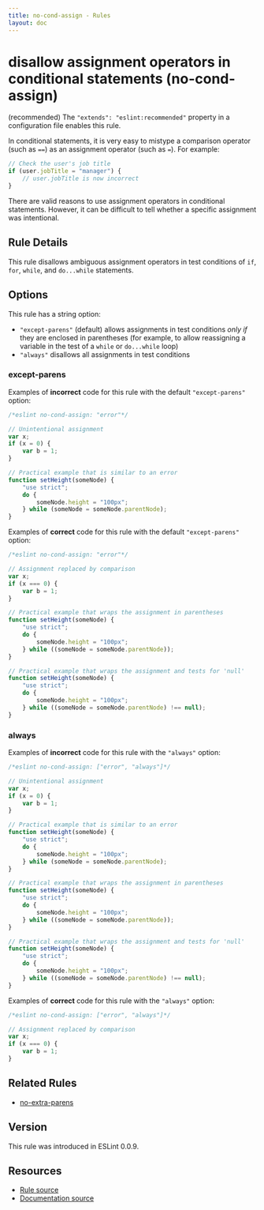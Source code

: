 ```yaml
---
title: no-cond-assign - Rules
layout: doc
---
```

<!-- Note: No pull requests accepted for this file. See README.md in the root directory for details. -->

# disallow assignment operators in conditional statements (no-cond-assign)

(recommended) The `"extends": "eslint:recommended"` property in a configuration file enables this rule.

In conditional statements, it is very easy to mistype a comparison operator (such as `==`) as an assignment operator (such as `=`). For example:

```js
// Check the user's job title
if (user.jobTitle = "manager") {
    // user.jobTitle is now incorrect
}
```

There are valid reasons to use assignment operators in conditional statements. However, it can be difficult to tell whether a specific assignment was intentional.

## Rule Details

This rule disallows ambiguous assignment operators in test conditions of `if`, `for`, `while`, and `do...while` statements.

## Options

This rule has a string option:

* `"except-parens"` (default) allows assignments in test conditions *only if* they are enclosed in parentheses (for example, to allow reassigning a variable in the test of a `while` or `do...while` loop)
* `"always"` disallows all assignments in test conditions

### except-parens

Examples of **incorrect** code for this rule with the default `"except-parens"` option:

```js
/*eslint no-cond-assign: "error"*/

// Unintentional assignment
var x;
if (x = 0) {
    var b = 1;
}

// Practical example that is similar to an error
function setHeight(someNode) {
    "use strict";
    do {
        someNode.height = "100px";
    } while (someNode = someNode.parentNode);
}
```

Examples of **correct** code for this rule with the default `"except-parens"` option:

```js
/*eslint no-cond-assign: "error"*/

// Assignment replaced by comparison
var x;
if (x === 0) {
    var b = 1;
}

// Practical example that wraps the assignment in parentheses
function setHeight(someNode) {
    "use strict";
    do {
        someNode.height = "100px";
    } while ((someNode = someNode.parentNode));
}

// Practical example that wraps the assignment and tests for 'null'
function setHeight(someNode) {
    "use strict";
    do {
        someNode.height = "100px";
    } while ((someNode = someNode.parentNode) !== null);
}
```

### always

Examples of **incorrect** code for this rule with the `"always"` option:

```js
/*eslint no-cond-assign: ["error", "always"]*/

// Unintentional assignment
var x;
if (x = 0) {
    var b = 1;
}

// Practical example that is similar to an error
function setHeight(someNode) {
    "use strict";
    do {
        someNode.height = "100px";
    } while (someNode = someNode.parentNode);
}

// Practical example that wraps the assignment in parentheses
function setHeight(someNode) {
    "use strict";
    do {
        someNode.height = "100px";
    } while ((someNode = someNode.parentNode));
}

// Practical example that wraps the assignment and tests for 'null'
function setHeight(someNode) {
    "use strict";
    do {
        someNode.height = "100px";
    } while ((someNode = someNode.parentNode) !== null);
}
```

Examples of **correct** code for this rule with the `"always"` option:

```js
/*eslint no-cond-assign: ["error", "always"]*/

// Assignment replaced by comparison
var x;
if (x === 0) {
    var b = 1;
}
```

## Related Rules

* [no-extra-parens](no-extra-parens)

## Version

This rule was introduced in ESLint 0.0.9.

## Resources

* [Rule source](https://github.com/eslint/eslint/tree/master/lib/rules/no-cond-assign.js)
* [Documentation source](https://github.com/eslint/eslint/tree/master/docs/rules/no-cond-assign.md)
